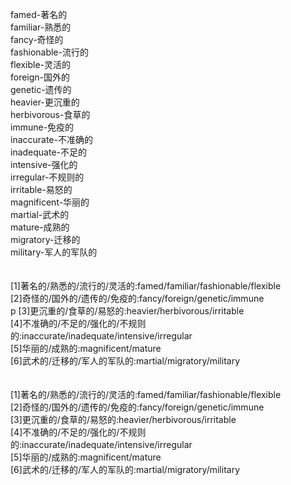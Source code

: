 famed-著名的<br>
familiar-熟悉的<br>
fancy-奇怪的<br>
fashionable-流行的<br>
flexible-灵活的<br>
foreign-国外的<br>
genetic-遗传的<br>
heavier-更沉重的<br>
herbivorous-食草的<br>
immune-免疫的<br>
inaccurate-不准确的<br>
inadequate-不足的<br>
intensive-强化的<br>
irregular-不规则的<br>
irritable-易怒的<br>
magnificent-华丽的<br>
martial-武术的<br>
mature-成熟的<br>
migratory-迁移的<br>
military-军人的军队的<br>
<br>
<br>
[1]著名的/熟悉的/流行的/灵活的:famed/familiar/fashionable/flexible<br>
[2]奇怪的/国外的/遗传的/免疫的:fancy/foreign/genetic/immune<br>p
[3]更沉重的/食草的/易怒的:heavier/herbivorous/irritable<br>
[4]不准确的/不足的/强化的/不规则的:inaccurate/inadequate/intensive/irregular<br>
[5]华丽的/成熟的:magnificent/mature<br>
[6]武术的/迁移的/军人的军队的:martial/migratory/military<br>
<br>
<br>
[1]著名的/熟悉的/流行的/灵活的:famed/familiar/fashionable/flexible<br>
[2]奇怪的/国外的/遗传的/免疫的:fancy/foreign/genetic/immune<br>
[3]更沉重的/食草的/易怒的:heavier/herbivorous/irritable<br>
[4]不准确的/不足的/强化的/不规则的:inaccurate/inadequate/intensive/irregular<br>
[5]华丽的/成熟的:magnificent/mature<br>
[6]武术的/迁移的/军人的军队的:martial/migratory/military<br>
<br>
<br>